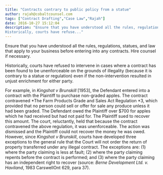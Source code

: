 ```yaml
---
title: "Contracts contrary to public policy from a statue"
author: rajah@cobaltcounsel.com
tags: ["Contract Drafting","Case Law","Rajah"]
date: 2016-10-27 15:12:04
description: "Ensure that you have understood all the rules, regulations, statues, and law that apply to your business before entering into any contracts. Hire counsel if necessary.
Historically, courts have refuse..."
---
```


Ensure that you have understood all the rules, regulations, statues, and law that apply to your business before entering into any contracts. Hire counsel if necessary.

Historically, courts have refused to intervene in cases where a contract has been found to be unenforceable on the grounds of illegality (because it is contrary to a statue or regulation) even if the non-intervention resulted in unjust enrichment for either party.

For example, in *Kingshot v Brunskill* [1953], the Defendant entered into a contract with the Plaintiff to purchase non-graded apples. The contract contravened *The Farm Products Grade and Sales Act Regulation *3, which provided that no person could sell or offer for sale any produce unless it had been graded. The Defendant owed the Plaintiff over $700 for apples which he had received but had not paid for. The Plaintiff sued to recover this amount. The court, reluctantly, held that because the contract contravened the above regulation, it was unenforceable.
 The action was dismissed and the Plaintiff could not recover the money he was owed.
However, since *Kingshot v Brunskill*, courts have developed three exceptions to the general rule that the Court will not order the return of property transferred under any illegal contract. The exceptions are: (1) where the party claiming is less at fault; (2) where the party claiming repents before the contract is performed; and (3) where the party claiming has an independent right to recover (source: *Berne Development Ltd. v. Haviland*, 1983 CarswellOnt 629, para 37).